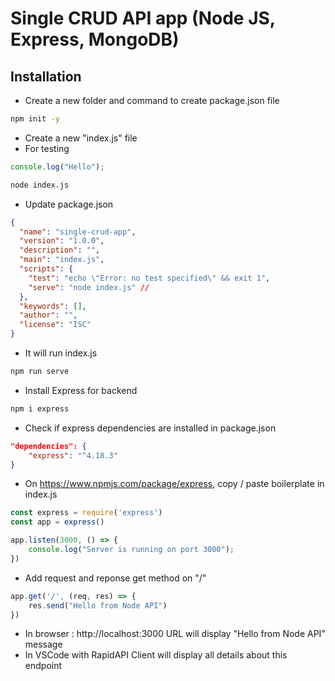 # Single CRUD API app (Node JS, Express, MongoDB)

## Installation
- Create a new folder and command to create package.json file
``` bash
npm init -y
```

- Create a new "index.js" file
- For testing
``` javascript
console.log("Hello");
```

``` bash
node index.js
```

- Update package.json
``` json
{
  "name": "single-crud-app",
  "version": "1.0.0",
  "description": "",
  "main": "index.js",
  "scripts": {
    "test": "echo \"Error: no test specified\" && exit 1",
    "serve": "node index.js" // 
  },
  "keywords": [],
  "author": "",
  "license": "ISC"
}
```

- It will run index.js
``` bash
npm run serve
```

- Install Express for backend
``` bash
npm i express
```

- Check if express dependencies are installed in package.json
``` json
"dependencies": {
    "express": "^4.18.3"
}
```

- On https://www.npmjs.com/package/express, copy / paste boilerplate in index.js
``` javascript
const express = require('express')
const app = express()

app.listen(3000, () => {
    console.log("Server is running on port 3000");
})
```

- Add request and reponse get method on "/"
``` javascript
app.get('/', (req, res) => {
    res.send("Hello from Node API")
})
```

- In browser : http://localhost:3000 URL will display "Hello from Node API" message
- In VSCode with RapidAPI Client will display all details about this endpoint


